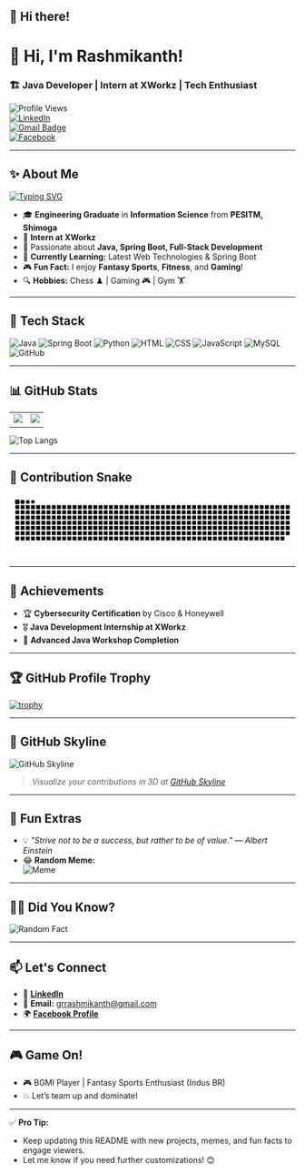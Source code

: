 ## 👋 **Hi there!**  
# 🚀 **Hi, I'm Rashmikanth!**  
### 🏗️ **Java Developer | Intern at XWorkz | Tech Enthusiast**  

![Profile Views](https://komarev.com/ghpvc/?username=rashmikanth-tech&color=blue)  
[![LinkedIn](https://img.shields.io/badge/-LinkedIn-blue?style=flat&logo=Linkedin&logoColor=white)](https://www.linkedin.com/in/rashmikanth)  
[![Gmail Badge](https://img.shields.io/badge/-grrashmikanth@gmail.com-red?style=flat&logo=Gmail&logoColor=white)](mailto:grrashmikanth@gmail.com)  
[![Facebook](https://img.shields.io/badge/-Facebook-1877F2?style=flat&logo=facebook&logoColor=white)](https://www.facebook.com/rashmikanth.gr.39/)  

---

## ✨ **About Me**
[![Typing SVG](https://readme-typing-svg.demolab.com?font=Fira+Code&duration=3000&pause=1000&color=FF5733&center=false&vCenter=false&width=440&lines=Full-Stack+Java+Developer;Cybersecurity+Enthusiast;Fantasy+Sports+Analyst;Lifelong+Learner+%7C+Fitness+Lover)](https://git.io/typing-svg)  

- 🎓 **Engineering Graduate** in **Information Science** from **PESITM, Shimoga**  
- 💼 **Intern at XWorkz**  
- 🚀 Passionate about **Java, Spring Boot, Full-Stack Development**  
- 🌱 **Currently Learning:** Latest Web Technologies & Spring Boot  
- 🎮 **Fun Fact:** I enjoy **Fantasy Sports**, **Fitness**, and **Gaming**!  
- 🔍 **Hobbies:** Chess ♟️ | Gaming 🎮 | Gym 🏋️

---

## 🔨 **Tech Stack**
![Java](https://img.shields.io/badge/Java-ED8B00?style=for-the-badge&logo=java&logoColor=white)
![Spring Boot](https://img.shields.io/badge/Spring%20Boot-6DB33F?style=for-the-badge&logo=spring-boot&logoColor=white)
![Python](https://img.shields.io/badge/Python-3776AB?style=for-the-badge&logo=python&logoColor=white)
![HTML](https://img.shields.io/badge/HTML5-E34F26?style=for-the-badge&logo=html5&logoColor=white)
![CSS](https://img.shields.io/badge/CSS3-1572B6?style=for-the-badge&logo=css3&logoColor=white)
![JavaScript](https://img.shields.io/badge/JavaScript-F7DF1E?style=for-the-badge&logo=javascript&logoColor=black)
![MySQL](https://img.shields.io/badge/MySQL-4479A1?style=for-the-badge&logo=mysql&logoColor=white)
![GitHub](https://img.shields.io/badge/GitHub-181717?style=for-the-badge&logo=github&logoColor=white)

---

## 📊 **GitHub Stats**

<table>
<tr>
<td><img src="https://github-readme-stats.vercel.app/api?username=rashmikanth-tech&show_icons=true&theme=radical" height="180em" /></td>
<td><img src="https://github-readme-streak-stats.herokuapp.com/?user=rashmikanth-tech&theme=radical" height="180em" /></td>
</tr>
</table>

![Top Langs](https://github-readme-stats.vercel.app/api/top-langs/?username=rashmikanth-tech&layout=compact&theme=radical)  

---


## 🐍 **Contribution Snake**
![Snake animation](https://github.com/rashmikanth-tech/rashmikanth-tech/blob/gh-pages/snake.svg)  

---


## 🏅 **Achievements**
- 🏆 **Cybersecurity Certification** by Cisco & Honeywell  
- 🎖️ **Java Development Internship at XWorkz**  
- 🏅 **Advanced Java Workshop Completion**  

---

## 🏆 **GitHub Profile Trophy**
[![trophy](https://github-profile-trophy.vercel.app/?username=rashmikanth-tech&theme=radical&no-frame=true&column=7&margin-w=15&margin-h=15)](https://github.com/ryo-ma/github-profile-trophy)  

---

## 🌇 **GitHub Skyline**
![GitHub Skyline](https://github.com/rashmikanth-tech/skyline/blob/main/2023.png)  
> _Visualize your contributions in 3D at [GitHub Skyline](https://skyline.github.com)_  

---

## 🎨 **Fun Extras**
- 💡 _"Strive not to be a success, but rather to be of value." — Albert Einstein_  
- 😂 **Random Meme:**  
![Meme](https://api.memegen.link/images/custom/Your+Code/Works___.png?background=none)  

---

## 🏄‍♂️ **Did You Know?**  
![Random Fact](https://randomfunfacts.com/fact/random.png)  

---

## 📫 **Let's Connect**
- 🔗 [**LinkedIn**](https://www.linkedin.com/in/rashmikanth)  
- 📧 **Email:** grrashmikanth@gmail.com  
- 🌍 [**Facebook Profile**](https://www.facebook.com/rashmikanth.gr.39/)  

---

## 🎮 **Game On!**
- 🎮 BGMI Player | Fantasy Sports Enthusiast (Indus BR)  
- 💥 Let’s team up and dominate!  

---

✅ **Pro Tip:**  
- Keep updating this README with new projects, memes, and fun facts to engage viewers.  
- Let me know if you need further customizations! 😊
